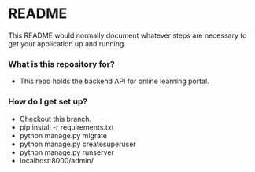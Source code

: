 # README #

This README would normally document whatever steps are necessary to get your application up and running.

### What is this repository for? ###

* This repo holds the backend API for online learning portal.

### How do I get set up? ###

* Checkout this branch.
* pip install -r requirements.txt
* python manage.py migrate
* python manage.py createsuperuser
* python manage.py runserver
* localhost:8000/admin/